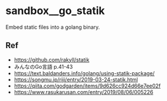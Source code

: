 # sandbox__go_statik

Embed static files into a golang binary.

## Ref
- https://github.com/rakyll/statik
- みんなのGo言語 p.41-43
- https://text.baldanders.info/golang/using-statik-package/
- https://songmu.jp/riji/entry/2019-03-24-statik.html
- https://qiita.com/godgarden/items/9d626cc924d66e7ee02f
- https://www.rasukarusan.com/entry/2019/08/06/005226
